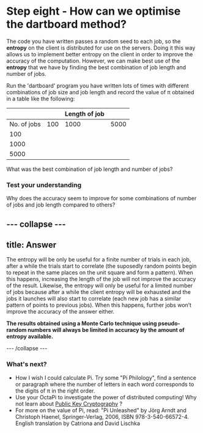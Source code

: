 # Step eight - How can we optimise the dartboard method?

The code you have written passes a random seed to each job, so the **entropy** on the client is distributed for use on the servers. Doing it this way allows us to implement better entropy on the client in order to improve the accuracy of the computation. However, we can make best use of the **entropy** that we have by finding the best combination of job length and number of jobs.

Run the 'dartboard' program you have written lots of times with different combinations of job size and job length and record the value of π obtained in a table like the following:

|                |     | Length of job |      |
| ---------------| --- | -----------   | ---- |
| No. of jobs    | 100 |        1000   | 5000 |
| 100            |     |               |      |
| 1000           |     |               |      |
| 5000           |     |               |      |


What was the best combination of job length and number of jobs?

### Test your understanding
Why does the accuracy seem to improve for some combinations of number of jobs and job length compared to others?

--- collapse ---
---
title: Answer
---

The entropy will be only be useful for a finite number of trials in each job, after a while the trials start to correlate (the suposedly random points begin to repeat in the same places on the unit square and form a pattern). When this happens, increasing the length of the job will not improve the accuracy of the result. Likewise, the entropy will only be useful for a limited number of jobs because after a while the client entropy will be exhausted and the jobs it launches will also start to correlate (each new job has a similar pattern of points to previous jobs). When this happens, further jobs won’t improve the accuracy of the answer either.

**The results obtained using a Monte Carlo technique using pseudo-random numbers will always be limited in accuracy by the amount of entropy available.**


--- /collapse ---

### What's next?

- How I wish I could calculate Pi. Try some "Pi Philology", find a sentence or paragraph where the number of letters in each word corresponds to the digits of π in the right order.
- Use your OctaPi to investigate the power of distributed computing! Why not learn about [Public Key Cryptography](http://www.raspberrypi.org/learning/octapi-public-key-cryptography) ?
- For more on the value of Pi, read: "Pi Unleashed" by Jörg Arndt and Christoph Haenel, Springer-Verlag, 2006, ISBN 978-3-540-66572-4. English translation by Catriona and David Lischka
